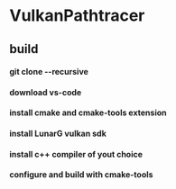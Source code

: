 # VulkanPathtracer

## build
#### git clone --recursive
#### download vs-code
#### install cmake and cmake-tools extension
#### install LunarG vulkan sdk
#### install c++ compiler of yout choice 
#### configure and build with cmake-tools
